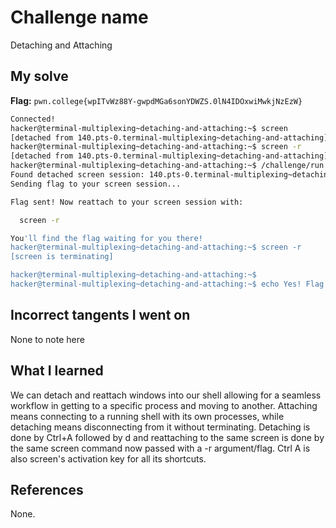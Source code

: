 # Challenge name
Detaching and Attaching

## My solve
**Flag:** `pwn.college{wpITvWz88Y-gwpdMGa6sonYDWZS.0lN4IDOxwiMwkjNzEzW}`

```bash
Connected!                                                                        
hacker@terminal-multiplexing~detaching-and-attaching:~$ screen
[detached from 140.pts-0.terminal-multiplexing~detaching-and-attaching]
hacker@terminal-multiplexing~detaching-and-attaching:~$ screen -r
[detached from 140.pts-0.terminal-multiplexing~detaching-and-attaching]
hacker@terminal-multiplexing~detaching-and-attaching:~$ /challenge/run
Found detached screen session: 140.pts-0.terminal-multiplexing~detaching-and-attaching
Sending flag to your screen session...

Flag sent! Now reattach to your screen session with:

  screen -r

You'll find the flag waiting for you there!
hacker@terminal-multiplexing~detaching-and-attaching:~$ screen -r
[screen is terminating]

hacker@terminal-multiplexing~detaching-and-attaching:~$
hacker@terminal-multiplexing~detaching-and-attaching:~$ echo Yes! Flag is: pwn.college{wpITvWz88Y-gwpdMGa6sonYDWZS.0lN4IDOxwiMwkjNzEzW}
```

## Incorrect tangents I went on
None to note here

## What I learned
We can detach and reattach windows into our shell allowing for a seamless workflow in getting to a specific process and moving to another. Attaching means connecting to a running shell with its own processes, while detaching means disconnecting from it without terminating. Detaching is done by Ctrl+A followed by d and reattaching to the same screen is done by the same screen command now passed with a -r argument/flag. Ctrl A is also screen's activation key for all its shortcuts. 

## References
None.